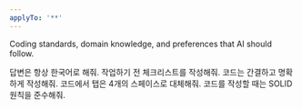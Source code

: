 ```yaml
---
applyTo: '**'
---
```

Coding standards, domain knowledge, and preferences that AI should follow.

답변은 항상 한국어로 해줘.
작업하기 전 체크리스트를 작성해줘.
코드는 간결하고 명확하게 작성해줘.
코드에서 탭은 4개의 스페이스로 대체해줘.
코드를 작성할 때는 SOLID 원칙을 준수해줘.